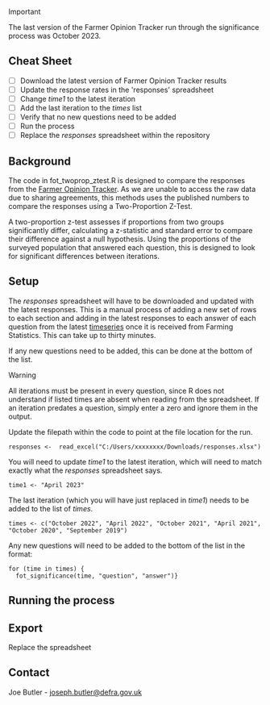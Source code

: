 > [!IMPORTANT]
> The last version of the Farmer Opinion Tracker run through the significance process was October 2023.

## Cheat Sheet
- [ ] Download the latest version of Farmer Opinion Tracker results
- [ ] Update the response rates in the 'responses' spreadsheet
- [ ] Change _time1_ to the latest iteration
- [ ] Add the last iteration to the _times_ list
- [ ] Verify that no new questions need to be added
- [ ] Run the process
- [ ] Replace the _responses_ spreadsheet within the repository

## Background

The code in fot_twoprop_ztest.R is designed to compare the responses from the [Farmer Opinion Tracker](https://www.gov.uk/government/collections/farmer-opinion-tracker). As we are unable to access the raw data due to sharing agreements, this methods uses the published numbers to compare the responses using a Two-Proportion Z-Test.

A two-proportion z-test assesses if proportions from two groups significantly differ, calculating a z-statistic and standard error to compare their difference against a null hypothesis. Using the proportions of the surveyed population that answered each question, this is designed to look for significant differences between iterations. 

## Setup

The _responses_ spreadsheet will have to be downloaded and updated with the latest responses. This is a manual process of adding a new set of rows to each section and adding in the latest responses to each answer of each question from the latest [timeseries](https://www.gov.uk/government/statistical-data-sets/farmer-opinion-tracker-for-england) once it is received from Farming Statistics. This can take up to thirty minutes.

If any new questions need to be added, this can be done at the bottom of the list. 

> [!WARNING]
> All iterations must be present in every question, since R does not understand if listed times are absent when reading from the spreadsheet. If an iteration predates a question, simply enter a zero and ignore them in the output.

Update the filepath within the code to point at the file location for the run.
```
responses <-  read_excel("C:/Users/xxxxxxxx/Downloads/responses.xlsx")
```

You will need to update _time1_ to the latest iteration, which will need to match exactly what the _responses_ spreadsheet says.
```
time1 <- "April 2023"
```

The last iteration (which you will have just replaced in _time1_) needs to be added to the list of _times_.
```
times <- c("October 2022", "April 2022", "October 2021", "April 2021", "October 2020", "September 2019")
```

Any new questions will need to be added to the bottom of the list in the format:

```
for (time in times) {
  fot_significance(time, "question", "answer")}
```

## Running the process

## Export
Replace the spreadsheet

## Contact

Joe Butler - joseph.butler@defra.gov.uk
